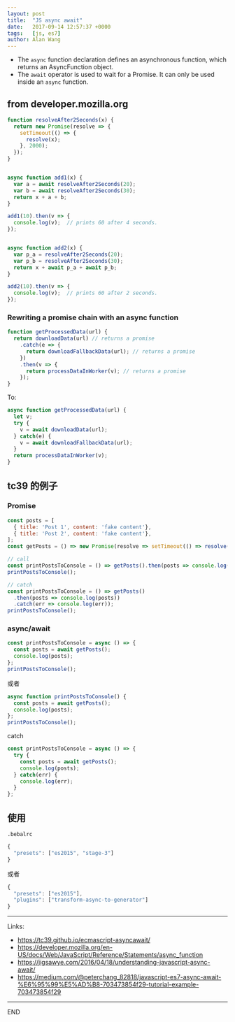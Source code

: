 ```yaml
---
layout: post
title:  "JS async await"
date:   2017-09-14 12:57:37 +0000
tags:   [js, es7]
author: Alan Wang
---
```


- The `async` function declaration defines an asynchronous function, which returns an AsyncFunction object.
- The `await` operator is used to wait for a Promise. It can only be used inside an `async` function.

## from developer.mozilla.org

```js
function resolveAfter2Seconds(x) {
  return new Promise(resolve => {
    setTimeout(() => {
      resolve(x);
    }, 2000);
  });
}


async function add1(x) {
  var a = await resolveAfter2Seconds(20);
  var b = await resolveAfter2Seconds(30);
  return x + a + b;
}

add1(10).then(v => {
  console.log(v);  // prints 60 after 4 seconds.
});


async function add2(x) {
  var p_a = resolveAfter2Seconds(20);
  var p_b = resolveAfter2Seconds(30);
  return x + await p_a + await p_b;
}

add2(10).then(v => {
  console.log(v);  // prints 60 after 2 seconds.
});
```

### Rewriting a promise chain with an async function
```js
function getProcessedData(url) {
  return downloadData(url) // returns a promise
    .catch(e => {
      return downloadFallbackData(url); // returns a promise
    })
    .then(v => {
      return processDataInWorker(v); // returns a promise
    });
}
```

To:

```js
async function getProcessedData(url) {
  let v;
  try {
    v = await downloadData(url); 
  } catch(e) {
    v = await downloadFallbackData(url);
  }
  return processDataInWorker(v);
}
```

## tc39 的例子

### Promise

```js
const posts = [
  { title: 'Post 1', content: 'fake content'},
  { title: 'Post 2', content: 'fake content'},
];
const getPosts = () => new Promise(resolve => setTimeout(() => resolve(posts), 1000));

// call
const printPostsToConsole = () => getPosts().then(posts => console.log(posts));
printPostsToConsole();

// catch
const printPostsToConsole = () => getPosts()
  .then(posts => console.log(posts))
  .catch(err => console.log(err));
printPostsToConsole();
```

### async/await

```js
const printPostsToConsole = async () => {
  const posts = await getPosts();
  console.log(posts);
};
printPostsToConsole();
```
或者
```js
async function printPostsToConsole() {
  const posts = await getPosts();
  console.log(posts);
};
printPostsToConsole();
```

catch
```js
const printPostsToConsole = async () => {
  try {
    const posts = await getPosts();
    console.log(posts);
  } catch(err) {
    console.log(err);
  }
};
```

## 使用
`.bebalrc`
```js
{
  "presets": ["es2015", "stage-3"]
}
```
或者
```js
{
  "presets": ["es2015"],
  "plugins": ["transform-async-to-generator"]
}
```


---
Links:
- https://tc39.github.io/ecmascript-asyncawait/
- https://developer.mozilla.org/en-US/docs/Web/JavaScript/Reference/Statements/async_function
- https://jigsawye.com/2016/04/18/understanding-javascript-async-await/
- https://medium.com/@peterchang_82818/javascript-es7-async-await-%E6%95%99%E5%AD%B8-703473854f29-tutorial-example-703473854f29
---
END
